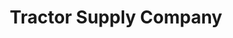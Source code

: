 ---
title: "Tractor Supply Company"
url: /boiling-springs/tractor-supply-company/
shop: Dorfladen
---